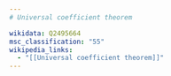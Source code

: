```yaml
---
# Universal coefficient theorem

wikidata: Q2495664
msc_classification: "55"
wikipedia_links:
  - "[[Universal coefficient theorem]]"
---
```

